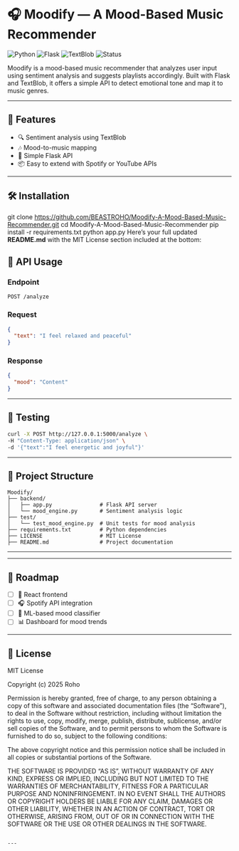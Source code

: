 # 🎧 Moodify — A Mood-Based Music Recommender

![Python](https://img.shields.io/badge/Python-3.10-blue)
![Flask](https://img.shields.io/badge/Flask-2.3-lightgrey)
![TextBlob](https://img.shields.io/badge/TextBlob-Sentiment-yellowgreen)
![Status](https://img.shields.io/badge/Project-Active-brightgreen)

Moodify is a mood-based music recommender that analyzes user input using sentiment analysis and suggests playlists accordingly. Built with Flask and TextBlob, it offers a simple API to detect emotional tone and map it to music genres.

---

## 🚀 Features

- 🔍 Sentiment analysis using TextBlob
- 🎶 Mood-to-music mapping
- 🧠 Simple Flask API
- 📦 Easy to extend with Spotify or YouTube APIs

---

## 🛠️ Installation


git clone https://github.com/BEASTROHO/Moodify-A-Mood-Based-Music-Recommender.git
cd Moodify-A-Mood-Based-Music-Recommender
pip install -r requirements.txt
python app.py
Here’s your full updated **README.md** with the MIT License section included at the bottom:





## 📡 API Usage

### Endpoint

```
POST /analyze
```

### Request

```json
{
  "text": "I feel relaxed and peaceful"
}
```

### Response

```json
{
  "mood": "Content"
}
```

---

## 🧪 Testing

```bash
curl -X POST http://127.0.0.1:5000/analyze \
-H "Content-Type: application/json" \
-d '{"text":"I feel energetic and joyful"}'
```

---

## 📁 Project Structure

```text
Moodify/
├── backend/
│   ├── app.py               # Flask API server
│   └── mood_engine.py       # Sentiment analysis logic
├── test/
│   └── test_mood_engine.py  # Unit tests for mood analysis
├── requirements.txt         # Python dependencies
├── LICENSE                  # MIT License
├── README.md                # Project documentation
```


---


---

## 🧭 Roadmap

- [ ] 🎨 React frontend
- [ ] 🎧 Spotify API integration
- [ ] 🧠 ML-based mood classifier
- [ ] 📊 Dashboard for mood trends

---

## 📄 License

MIT License

Copyright (c) 2025 Roho

Permission is hereby granted, free of charge, to any person obtaining a copy
of this software and associated documentation files (the “Software”), to deal
in the Software without restriction, including without limitation the rights
to use, copy, modify, merge, publish, distribute, sublicense, and/or sell
copies of the Software, and to permit persons to whom the Software is
furnished to do so, subject to the following conditions:

The above copyright notice and this permission notice shall be included in
all copies or substantial portions of the Software.

THE SOFTWARE IS PROVIDED “AS IS”, WITHOUT WARRANTY OF ANY KIND, EXPRESS OR
IMPLIED, INCLUDING BUT NOT LIMITED TO THE WARRANTIES OF MERCHANTABILITY,
FITNESS FOR A PARTICULAR PURPOSE AND NONINFRINGEMENT. IN NO EVENT SHALL THE
AUTHORS OR COPYRIGHT HOLDERS BE LIABLE FOR ANY CLAIM, DAMAGES OR OTHER
LIABILITY, WHETHER IN AN ACTION OF CONTRACT, TORT OR OTHERWISE, ARISING FROM,
OUT OF OR IN CONNECTION WITH THE SOFTWARE OR THE USE OR OTHER DEALINGS IN
THE SOFTWARE.
```

---


